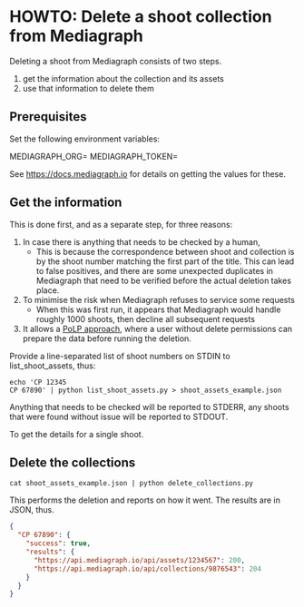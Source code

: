 # HOWTO: Delete a shoot collection from Mediagraph

Deleting a shoot from Mediagraph consists of two steps.

1. get the information about the collection and its assets 
2. use that information to delete them

## Prerequisites

Set the following environment variables:

MEDIAGRAPH_ORG=
MEDIAGRAPH_TOKEN=

See https://docs.mediagraph.io for details on getting the values for these.

## Get the information

This is done first, and as a separate step, for three reasons:

1. In case there is anything that needs to be checked by a human, 
   * This is because the correspondence between shoot and collection is by the shoot number
       matching the first part of the title. This can lead to false positives, and there are some unexpected duplicates 
       in Mediagraph that need to be verified before the actual deletion takes place.
2.  To minimise the risk when Mediagraph refuses to service some requests
    * When this was first run, it appears that Mediagraph would handle roughly 1000 shoots, then
      decline all subsequent requests 
3.  It allows a [PoLP approach](http://en.wikipedia.org/wiki/Principle_of_least_privilege), where a user without delete permissions can prepare the data before running the deletion.

Provide a line-separated list of shoot numbers on STDIN to list_shoot_assets, thus:
```commandline
echo 'CP 12345
CP 67890' | python list_shoot_assets.py > shoot_assets_example.json
```

Anything that needs to be checked will be reported to STDERR, any shoots that were found without issue will be reported
to STDOUT.

To get the details for a single shoot.

## Delete the collections

```commandline
cat shoot_assets_example.json | python delete_collections.py
```

This performs the deletion and reports on how it went.  The results are in JSON, thus.

```json
{
  "CP 67890": {
    "success": true,
    "results": {
      "https://api.mediagraph.io/api/assets/1234567": 200,
      "https://api.mediagraph.io/api/collections/9876543": 204
    }
  }
}
```
